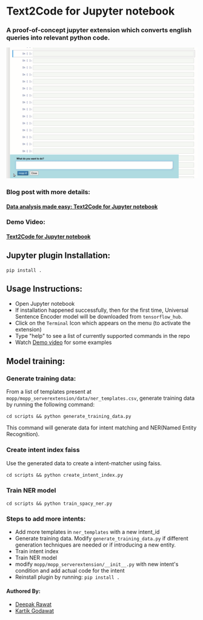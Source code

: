 # Text2Code for Jupyter notebook
### A proof-of-concept jupyter extension which converts english queries into relevant python code. 


![](mopp-demo.gif)

### Blog post with more details:
#### [Data analysis made easy: Text2Code for Jupyter notebook](https://towardsdatascience.com/data-analysis-made-easy-text2code-for-jupyter-notebook-5380e89bb493)

### Demo Video:
#### [Text2Code for Jupyter notebook](https://www.youtube.com/watch?v=3gZ7_9W-TJs)

## Jupyter plugin Installation:
```
pip install .
```

## Usage Instructions:

- Open Jupyter notebook
- If installation happened successfully, then for the first time, Universal Sentence Encoder model will be downloaded from `tensorflow_hub`.
- Click on the `Terminal` Icon which appears on the menu (to activate the extension)
- Type "help" to see a list of currently supported commands in the repo
- Watch [Demo video](https://www.youtube.com/watch?v=3gZ7_9W-TJs) for some examples

## Model training:

### Generate training data:
From a list of templates present at `mopp/mopp_serverextension/data/ner_templates.csv`, generate training data by running the following command:
```
cd scripts && python generate_training_data.py
```
This command will generate data for intent matching and NER(Named Entity Recognition).

### Create intent index faiss
Use the generated data to create a intent-matcher using faiss.

```
cd scripts && python create_intent_index.py
```

### Train NER model
```
cd scripts && python train_spacy_ner.py
```

### Steps to add more intents:
- Add more templates in `ner_templates` with a new intent_id
- Generate training data. Modify `generate_training_data.py` if different generation techniques are needed or if introducing a new entity.
- Train intent index
- Train NER model
- modify `mopp/mopp_serverextension/__init__.py` with new intent's condition and add actual code for the intent
- Reinstall plugin by running: `pip install .`


#### Authored By:

- [Deepak Rawat](https://twitter.com/deepak_s_rawat)
- [Kartik Godawat](https://twitter.com/kartik_godawat)